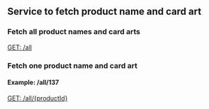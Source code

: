 ## Service to fetch product name and card art 

### Fetch all product names and card arts
[GET: /all](http://localhost:8080/all)

### Fetch one product name and card art
#### Example: /all/137
[GET: /all/{productId}](http://localhost:8080/all/137)